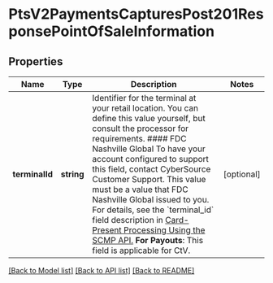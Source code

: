 # PtsV2PaymentsCapturesPost201ResponsePointOfSaleInformation

## Properties
Name | Type | Description | Notes
------------ | ------------- | ------------- | -------------
**terminalId** | **string** | Identifier for the terminal at your retail location. You can define this value yourself, but consult the processor for requirements.  #### FDC Nashville Global To have your account configured to support this field, contact CyberSource Customer Support. This value must be a value that FDC Nashville Global issued to you.  For details, see the &#x60;terminal_id&#x60; field description in [Card-Present Processing Using the SCMP API.](https://apps.cybersource.com/library/documentation/dev_guides/Retail_SCMP_API/html/)  **For Payouts**: This field is applicable for CtV. | [optional] 

[[Back to Model list]](../README.md#documentation-for-models) [[Back to API list]](../README.md#documentation-for-api-endpoints) [[Back to README]](../README.md)


